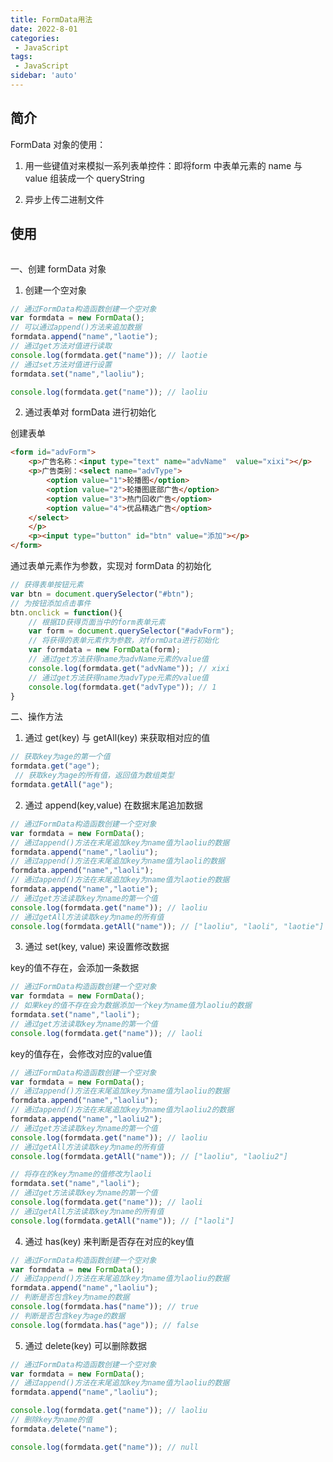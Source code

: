 ```yaml
---
title: FormData用法
date: 2022-8-01
categories: 
 - JavaScript
tags:
 - JavaScript
sidebar: 'auto'
---
```


## 简介

FormData 对象的使用：

1. 用一些键值对来模拟一系列表单控件：即将form 中表单元素的 name 与 value 组装成一个 queryString

2. 异步上传二进制文件

## 使用

<img :src="$withBase('/js/form-data/1.png')"></img>

一、创建 formData 对象

1. 创建一个空对象
```js
// 通过FormData构造函数创建一个空对象
var formdata = new FormData();
// 可以通过append()方法来追加数据
formdata.append("name","laotie");
// 通过get方法对值进行读取
console.log(formdata.get("name")); // laotie
// 通过set方法对值进行设置
formdata.set("name","laoliu");

console.log(formdata.get("name")); // laoliu
```

2. 通过表单对 formData 进行初始化

创建表单
```html
<form id="advForm">
    <p>广告名称：<input type="text" name="advName"  value="xixi"></p>
    <p>广告类别：<select name="advType">
        <option value="1">轮播图</option>
        <option value="2">轮播图底部广告</option>
        <option value="3">热门回收广告</option>
        <option value="4">优品精选广告</option>
    </select>
    </p>
    <p><input type="button" id="btn" value="添加"></p>
</form>
```

通过表单元素作为参数，实现对 formData 的初始化
```js
// 获得表单按钮元素
var btn = document.querySelector("#btn");
// 为按钮添加点击事件
btn.onclick = function(){
    // 根据ID获得页面当中的form表单元素
    var form = document.querySelector("#advForm");
    // 将获得的表单元素作为参数，对formData进行初始化
    var formdata = new FormData(form);
    // 通过get方法获得name为advName元素的value值
    console.log(formdata.get("advName")); // xixi
    // 通过get方法获得name为advType元素的value值
    console.log(formdata.get("advType")); // 1 
}
```

二、操作方法

1. 通过 get(key) 与 getAll(key) 来获取相对应的值
```js
// 获取key为age的第一个值
formdata.get("age"); 
 // 获取key为age的所有值，返回值为数组类型
formdata.getAll("age");
```

2. 通过 append(key,value) 在数据末尾追加数据
```js
// 通过FormData构造函数创建一个空对象
var formdata = new FormData();
// 通过append()方法在末尾追加key为name值为laoliu的数据
formdata.append("name","laoliu");
// 通过append()方法在末尾追加key为name值为laoli的数据
formdata.append("name","laoli");
// 通过append()方法在末尾追加key为name值为laotie的数据
formdata.append("name","laotie");
// 通过get方法读取key为name的第一个值
console.log(formdata.get("name")); // laoliu
// 通过getAll方法读取key为name的所有值
console.log(formdata.getAll("name")); // ["laoliu", "laoli", "laotie"]
```

3. 通过 set(key, value) 来设置修改数据

key的值不存在，会添加一条数据
```js
// 通过FormData构造函数创建一个空对象
var formdata = new FormData();
// 如果key的值不存在会为数据添加一个key为name值为laoliu的数据
formdata.set("name","laoli");
// 通过get方法读取key为name的第一个值
console.log(formdata.get("name")); // laoli
```

key的值存在，会修改对应的value值
```js
// 通过FormData构造函数创建一个空对象
var formdata = new FormData();
// 通过append()方法在末尾追加key为name值为laoliu的数据
formdata.append("name","laoliu");
// 通过append()方法在末尾追加key为name值为laoliu2的数据
formdata.append("name","laoliu2");
// 通过get方法读取key为name的第一个值
console.log(formdata.get("name")); // laoliu
// 通过getAll方法读取key为name的所有值
console.log(formdata.getAll("name")); // ["laoliu", "laoliu2"]

// 将存在的key为name的值修改为laoli
formdata.set("name","laoli");
// 通过get方法读取key为name的第一个值
console.log(formdata.get("name")); // laoli
// 通过getAll方法读取key为name的所有值
console.log(formdata.getAll("name")); // ["laoli"]
```

4. 通过 has(key) 来判断是否存在对应的key值
```js
// 通过FormData构造函数创建一个空对象
var formdata = new FormData();
// 通过append()方法在末尾追加key为name值为laoliu的数据
formdata.append("name","laoliu");
// 判断是否包含key为name的数据
console.log(formdata.has("name")); // true
// 判断是否包含key为age的数据
console.log(formdata.has("age")); // false
```

5. 通过 delete(key) 可以删除数据
```js
// 通过FormData构造函数创建一个空对象
var formdata = new FormData();
// 通过append()方法在末尾追加key为name值为laoliu的数据
formdata.append("name","laoliu");

console.log(formdata.get("name")); // laoliu
// 删除key为name的值
formdata.delete("name");

console.log(formdata.get("name")); // null
```